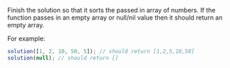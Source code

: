 Finish the solution so that it sorts the passed in array of numbers. If the function passes in an empty array or null/nil value then it should return an empty array.

For example:
```js
solution([1, 2, 10, 50, 5]); // should return [1,2,5,10,50]
solution(null); // should return []
```
